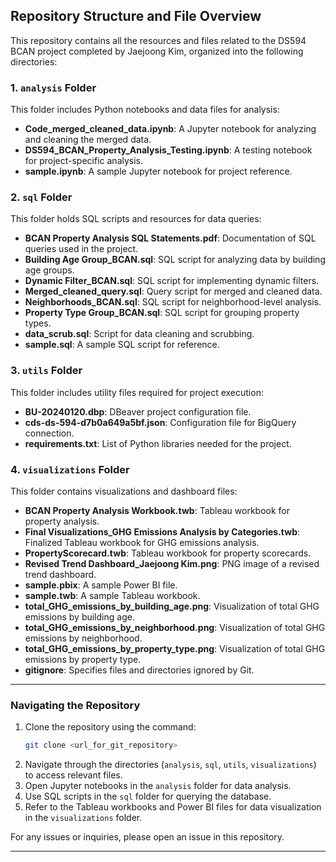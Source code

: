 ## Repository Structure and File Overview

This repository contains all the resources and files related to the DS594 BCAN project completed by Jaejoong Kim, organized into the following directories:

### 1. `analysis` Folder
This folder includes Python notebooks and data files for analysis:
- **Code_merged_cleaned_data.ipynb**: A Jupyter notebook for analyzing and cleaning the merged data.
- **DS594_BCAN_Property_Analysis_Testing.ipynb**: A testing notebook for project-specific analysis.
- **sample.ipynb**: A sample Jupyter notebook for project reference.

### 2. `sql` Folder
This folder holds SQL scripts and resources for data queries:
- **BCAN Property Analysis SQL Statements.pdf**: Documentation of SQL queries used in the project.
- **Building Age Group_BCAN.sql**: SQL script for analyzing data by building age groups.
- **Dynamic Filter_BCAN.sql**: SQL script for implementing dynamic filters.
- **Merged_cleaned_query.sql**: Query script for merged and cleaned data.
- **Neighborhoods_BCAN.sql**: SQL script for neighborhood-level analysis.
- **Property Type Group_BCAN.sql**: SQL script for grouping property types.
- **data_scrub.sql**: Script for data cleaning and scrubbing.
- **sample.sql**: A sample SQL script for reference.

### 3. `utils` Folder
This folder includes utility files required for project execution:
- **BU-20240120.dbp**: DBeaver project configuration file.
- **cds-ds-594-d7b0a649a5bf.json**: Configuration file for BigQuery connection.
- **requirements.txt**: List of Python libraries needed for the project.

### 4. `visualizations` Folder
This folder contains visualizations and dashboard files:
- **BCAN Property Analysis Workbook.twb**: Tableau workbook for property analysis.
- **Final Visualizations_GHG Emissions Analysis by Categories.twb**: Finalized Tableau workbook for GHG emissions analysis.
- **PropertyScorecard.twb**: Tableau workbook for property scorecards.
- **Revised Trend Dashboard_Jaejoong Kim.png**: PNG image of a revised trend dashboard.
- **sample.pbix**: A sample Power BI file.
- **sample.twb**: A sample Tableau workbook.
- **total_GHG_emissions_by_building_age.png**: Visualization of total GHG emissions by building age.
- **total_GHG_emissions_by_neighborhood.png**: Visualization of total GHG emissions by neighborhood.
- **total_GHG_emissions_by_property_type.png**: Visualization of total GHG emissions by property type.
- **gitignore**: Specifies files and directories ignored by Git.

---

### Navigating the Repository
1. Clone the repository using the command:
   ```bash
   git clone <url_for_git_repository>
   ```
2. Navigate through the directories (`analysis`, `sql`, `utils`, `visualizations`) to access relevant files.
3. Open Jupyter notebooks in the `analysis` folder for data analysis.
4. Use SQL scripts in the `sql` folder for querying the database.
5. Refer to the Tableau workbooks and Power BI files for data visualization in the `visualizations` folder.

For any issues or inquiries, please open an issue in this repository.

---
